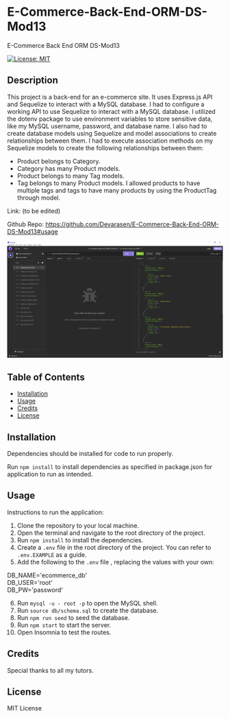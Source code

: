 # E-Commerce-Back-End-ORM-DS-Mod13

E-Commerce Back End ORM DS-Mod13

[![License: MIT](https://img.shields.io/badge/License-MIT-yellow.svg)](https://opensource.org/licenses/MIT)

## Description

This project is a back-end for an e-commerce site. It uses Express.js API and Sequelize to interact with a MySQL database. I had to configure a working API to use Sequelize to interact with a MySQL database. I utilized the dotenv package to use environment variables to store sensitive data, like my MySQL username, password, and database name. I also had to create database models using Sequelize and model associations to create relationships between them. I had to execute association methods on my Sequelize models to create the following relationships between them:
- Product belongs to Category.
- Category has many Product models.
- Product belongs to many Tag models. 
- Tag belongs to many Product models.
I allowed products to have multiple tags and tags to have many products by using the ProductTag through model.


Link: (to be edited)

Github Repo: https://github.com/Devarasen/E-Commerce-Back-End-ORM-DS-Mod13#usage

![Screenshot](./assets/Project%20Screenshot.PNG)

## Table of Contents

- [Installation](#installation)
- [Usage](#usage)
- [Credits](#credits)
- [License](#license)

## Installation

Dependencies should be installed for code to run properly.

Run `npm install` to install dependencies as specified in package.json for application to run as intended.


## Usage

Instructions to run the application:

1.  Clone the repository to your local machine.
2.  Open the terminal and navigate to the root directory of the project.
3.  Run `npm install` to install the dependencies.
4.  Create a `.env` file in the root directory of the project. You can refer to `.env.EXAMPLE` as a guide.
5.  Add the following to the `.env` file , replacing the values with your own:

DB_NAME='ecommerce_db'  
DB_USER='root'  
DB_PW='password'  

6. Run `mysql -u - root -p` to open the MySQL shell.
7. Run `source db/schema.sql` to create the database.
8. Run `npm run seed` to seed the database.
9. Run `npm start` to start the server.
10. Open Insomnia to test the routes.



## Credits

Special thanks to all my tutors.

## License

MIT License

